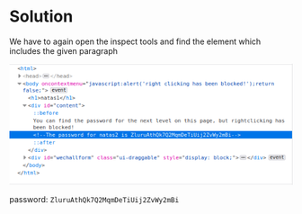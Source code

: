 # Solution

We have to again open the inspect tools and find the element which includes the given paragraph


![image](./natas1-2)

password: `ZluruAthQk7Q2MqmDeTiUij2ZvWy2mBi`